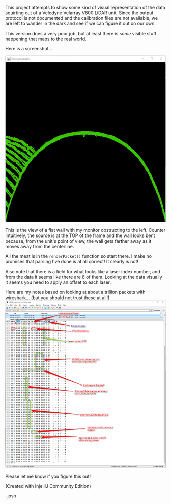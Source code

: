 
This project attempts to show some kind of visual representation of the data squirting out of a Velodyne Velarray V800 LiDAR unit. Since the output protocol is not documented and the calibration files are not available, we are left to wander in the dark and see if we can figure it out on our own.

This version does a very poor job, but at least there is *some* visible stuff happening that maps to the real world. 

Here is a screenshot...

![](screenshot.png)   

This is the view of a flat wall with my monitor obstructing to the left. Counter intuitively, the source is at the TOP of the frame and the wall looks bent because, from the unit's point of view, the wall gets farther away as it moves away from the centerline. 

All the meat is in the `renderPacket()` function so start there. I make no promises that parsing I've done is at all correct! It clearly is not! 

Also note that there is a field for what looks like a laser index number, and from the data it seems like there are 8 of them. Looking at the data visually it seems you need to apply an offset to each laser.

Here are my notes based on looking at about a trillion packets with wireshark... (but you should not trust these at all!)
![](packet_notes.png)

Please let me know if you figure this out!

(Created with InjelliJ Community Edition) 

-josh  

 
